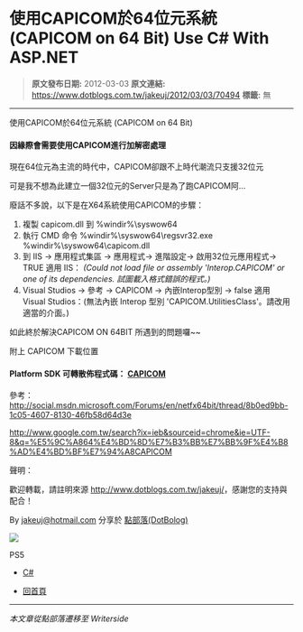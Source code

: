 # 使用CAPICOM於64位元系統 (CAPICOM on 64 Bit) Use C# With ASP.NET

> **原文發布日期:** 2012-03-03
> **原文連結:** https://www.dotblogs.com.tw/jakeuj/2012/03/03/70494
> **標籤:** 無

---

使用CAPICOM於64位元系統 (CAPICOM on 64 Bit)

#### 因緣際會需要使用CAPICOM進行加解密處理

現在64位元為主流的時代中，CAPICOM卻跟不上時代潮流只支援32位元

可是我不想為此建立一個32位元的Server只是為了跑CAPICOM阿…

廢話不多說，以下是在X64系統使用CAPICOM的步驟：

1. 複製 capicom.dll 到 %windir%\syswow64
2. 執行 CMD 命令 %windir%\syswow64\regsvr32.exe %windir%\syswow64\capicom.dll
3. 到 IIS → 應用程式集區 → 應用程式→ 進階設定→ 啟用32位元應用程式→ TRUE
   適用 IIS： *(Could not load file or assembly 'Interop.CAPICOM' or one of its dependencies. 試圖載入格式錯誤的程式。)*
4. Visual Studios → 參考 → CAPICOM → 內嵌Interop型別 → false
   適用 Visual Studios：(無法內嵌 Interop 型別 'CAPICOM.UtilitiesClass'。請改用適當的介面。)

如此終於解決CAPICOM ON 64BIT 所遇到的問題囉~~

附上 CAPICOM 下載位置

#### Platform SDK 可轉散佈程式碼： [CAPICOM](http://www.microsoft.com/downloads/zh-tw/details.aspx?FamilyID=860ee43a-a843-462f-abb5-ff88ea5896f6&DisplayLang=zh-tw)

參考：
<http://social.msdn.microsoft.com/Forums/en/netfx64bit/thread/8b0ed9bb-1c05-4607-8130-46fb58d64d3e>

<http://www.google.com.tw/search?ix=ieb&sourceid=chrome&ie=UTF-8&q=%E5%9C%A864%E4%BD%8D%E7%B3%BB%E7%BB%9F%E4%B8%AD%E4%BD%BF%E7%94%A8CAPICOM>

聲明：

歡迎轉載，請註明來源 <http://www.dotblogs.com.tw/jakeuj/>，感謝您的支持與配合！

By [jakeuj@hotmail.com](mailto:jakeuj@hotmail.com) 分享於 [點部落(DotBolog)](http://www.dotblogs.com.tw/)

![](https://card.psnprofiles.com/1/jakeuj.png)

PS5

* [C#](/jakeuj/Tags?qq=C%23)

* [回首頁](/jakeuj)

---

*本文章從點部落遷移至 Writerside*
